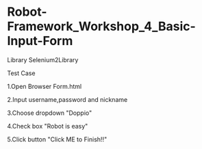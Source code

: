 # Robot-Framework_Workshop_4_Basic-Input-Form
Library    Selenium2Library

Test Case

1.Open Browser Form.html

2.Input username,password and nickname

3.Choose dropdown "Doppio"

4.Check box "Robot is easy"

5.Click button "Click ME to Finish!!"
